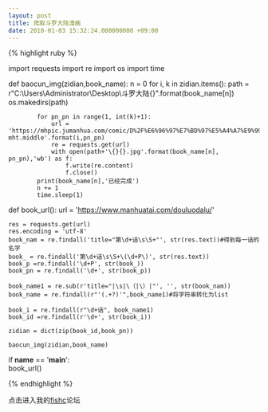 ```yaml
---
layout: post
title: 爬取斗罗大陆漫画
date: 2018-01-03 15:32:24.000000000 +09:00
---
```




{% highlight ruby %}

import requests
import re
import os
import time

def baocun_img(zidian,book_name):
        n = 0
        for i, k in zidian.items():
            path = r"C:\Users\Administrator\Desktop\斗罗大陆\{}".format(book_name[n])
            os.makedirs(path)

            for pn_pn in range(1, int(k)+1):
                url = 'https://mhpic.jumanhua.com/comic/D%2F%E6%96%97%E7%BD%97%E5%A4%A7%E9%99%86%E6%8B%86%E5%88%86%E7%89%88%2F{}%E8%AF%9DGQ%2F{}.jpg-mht.middle'.format(i,pn_pn)
                re = requests.get(url)
                with open(path+'\{}{}.jpg'.format(book_name[n], pn_pn),'wb') as f:
                    f.write(re.content)
                    f.close()
            print(book_name[n],'已经完成')
            n += 1
            time.sleep(1)

def book_url():
    url = 'https://www.manhuatai.com/douluodalu/'

    res = requests.get(url)
    res.encoding = 'utf-8'
    book_nam = re.findall('title="第\d+话\s\S+"', str(res.text))#得到每一话的名字
    book_ = re.findall('第\d+话\s\S+\(\d+P\)', str(res.text))
    book_p =re.findall('\d+P', str(book_))
    book_pn = re.findall('\d+', str(book_p))

    book_name1 = re.sub(r'title="|\s|\（|\）|"', '', str(book_nam))
    book_name = re.findall(r"'(.+?)'",book_name1)#将字符串转化为list

    book_i = re.findall(r"\d+话", book_name1)
    book_id =re.findall(r'\d+', str(book_i))

    zidian = dict(zip(book_id,book_pn))

    baocun_img(zidian,book_name)


if __name__ == '__main__':     
        book_url()
        
{% endhighlight %}

点击进入我的[fishc][fishc]论坛

[fishc]: https://fishc.com.cn/thread-128891-1-1.html

